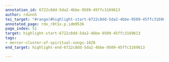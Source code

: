 ```yaml
---
annotation_id: 6722c8dd-5da2-4bbe-9509-45ffc3169613
author: rdunn5
tei_target: "#range(#highlight-start-6722c8dd-5da2-4bbe-9509-45ffc3169613, #highlight-end-6722c8dd-5da2-4bbe-9509-45ffc3169613)"
annotated_page: rdx_r8t1x.p.idm9536
page_index: 51
target: highlight-start-6722c8dd-5da2-4bbe-9509-45ffc3169613
tags:
- mercer-cluster-of-spiritual-songs-1828
end_target: highlight-end-6722c8dd-5da2-4bbe-9509-45ffc3169613

---
```

